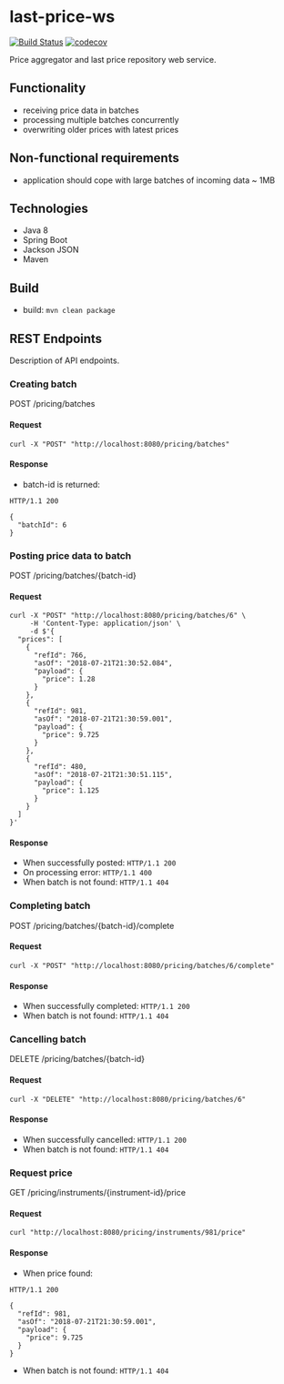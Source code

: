# last-price-ws

[![Build Status](https://travis-ci.org/landpro/last-price-ws.svg?branch=master)](https://travis-ci.org/landpro/last-price-ws)
[![codecov](https://codecov.io/gh/landpro/last-price-ws/branch/master/graph/badge.svg)](https://codecov.io/gh/landpro/last-price-ws)

Price aggregator and last price repository web service.

## Functionality

-   receiving price data in batches
-   processing multiple batches concurrently
-   overwriting older prices with latest prices

## Non-functional requirements

-   application should cope with large batches of incoming data ~ 1MB

## Technologies

-   Java 8
-   Spring Boot
-   Jackson JSON
-   Maven

## Build

-   build: `mvn clean package`

## REST Endpoints

Description of API endpoints.

### Creating batch

POST /pricing/batches

#### Request
`curl -X "POST" "http://localhost:8080/pricing/batches"`

#### Response
-   batch-id is returned:
```
HTTP/1.1 200

{
  "batchId": 6
}
```

### Posting price data to batch

POST /pricing/batches/{batch-id}

#### Request
```
curl -X "POST" "http://localhost:8080/pricing/batches/6" \
     -H 'Content-Type: application/json' \
     -d $'{
  "prices": [
    {
      "refId": 766,
      "asOf": "2018-07-21T21:30:52.084",
      "payload": {
        "price": 1.28
      }
    },
    {
      "refId": 981,
      "asOf": "2018-07-21T21:30:59.001",
      "payload": {
        "price": 9.725
      }
    },
    {
      "refId": 480,
      "asOf": "2018-07-21T21:30:51.115",
      "payload": {
        "price": 1.125
      }
    }
  ]
}'
```

#### Response
-   When successfully posted:
`HTTP/1.1 200`
-   On processing error:
`HTTP/1.1 400`
-   When batch is not found:
`HTTP/1.1 404`

### Completing batch

POST /pricing/batches/{batch-id}/complete

#### Request
`curl -X "POST" "http://localhost:8080/pricing/batches/6/complete"`
#### Response
-   When successfully completed:
`HTTP/1.1 200`
-   When batch is not found:
`HTTP/1.1 404`

### Cancelling batch

DELETE /pricing/batches/{batch-id}

#### Request
`curl -X "DELETE" "http://localhost:8080/pricing/batches/6"`
#### Response
-   When successfully cancelled:
`HTTP/1.1 200`
-   When batch is not found:
`HTTP/1.1 404`

### Request price

GET /pricing/instruments/{instrument-id}/price

#### Request
`curl "http://localhost:8080/pricing/instruments/981/price"`
#### Response
-   When price found:
```
HTTP/1.1 200

{
  "refId": 981,
  "asOf": "2018-07-21T21:30:59.001",
  "payload": {
    "price": 9.725
  }
}
```
-   When batch is not found:
`HTTP/1.1 404`
